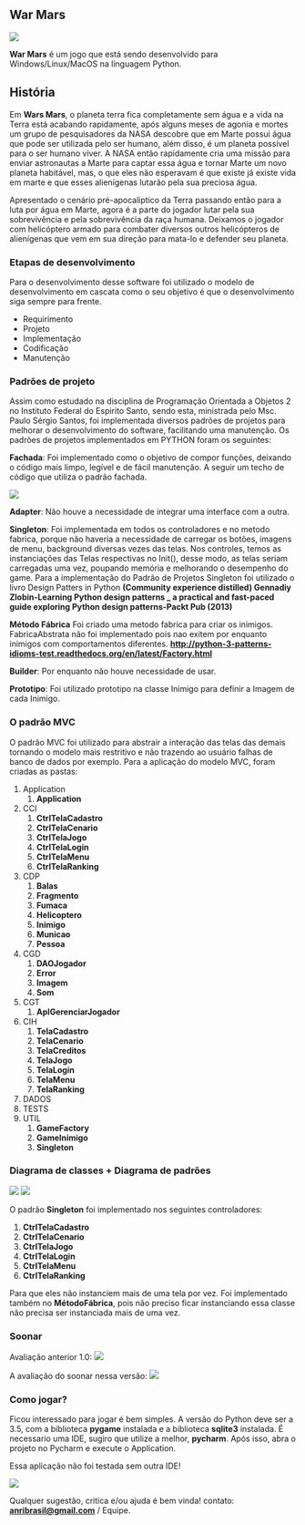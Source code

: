 ## War Mars ##



![](https://raw.githubusercontent.com/Corlobin/WarMars2.0/master/ifes/dados/imagens/War-in-Mars.png)

**War Mars** é um jogo que está sendo desenvolvido para Windows/Linux/MacOS na línguagem Python.

## História ##

Em **Wars Mars**, o planeta terra fica completamente sem água e a vida na Terra está acabando rapidamente, após alguns meses de agonia e mortes um grupo de pesquisadores da NASA descobre que em Marte possui água que pode ser utilizada pelo ser humano, além disso, é um planeta possível para o ser humano viver. A NASA então rapidamente cria uma missão para enviar astronautas a Marte para captar essa água e tornar Marte um novo planeta habitável, mas, o que eles não esperavam é que existe já existe vida em marte e que esses alienígenas lutarão pela sua preciosa água. 

Apresentado o cenário pré-apocaliptico da Terra passando então para a luta por água em Marte, agora é a parte do jogador lutar pela sua sobrevivência e pela sobrevivência da raça humana. Deixamos o jogador com helicóptero armado para combater diversos outros helicópteros de alienígenas que vem em sua direção para mata-lo e defender seu planeta.


### Etapas de desenvolvimento ###

Para o desenvolvimento desse software foi utilizado o modelo de desenvolvimento em cascata como o seu objetivo é que o desenvolvimento siga sempre para frente.

- Requirimento
- Projeto
- Implementação
- Codificação
- Manutenção

### Padrões de projeto ###

Assim como estudado na disciplina de Programação Orientada a Objetos 2 no Instituto Federal do Espirito Santo, sendo esta, ministrada pelo Msc. Paulo Sérgio Santos, foi implementada diversos padrões de projetos para melhorar o desenvolvimento do software, facilitando uma manutenção. 
Os padrões de projetos implementados em PYTHON foram os seguintes:

**Fachada**: Foi implementado como o objetivo de compor funções, deixando o código mais limpo, legível e de fácil manutenção. A seguir um techo de código que utiliza o padrão fachada.

![](https://raw.githubusercontent.com/Corlobin/WarMars2.0/master/fachada.png)

**Adapter**: Não houve a necessidade de integrar uma interface com a outra. 

**Singleton**: Foi implementada em todos os controladores e no metodo fabrica, porque não haveria a necessidade de carregar os botões, imagens de menu, background diversas vezes das telas. Nos controles, temos as instanciações das Telas respectivas no Init(), desse modo, as telas seriam carregadas uma vez, poupando memória e melhorando o desempenho do game. Para a implementação do Padrão de Projetos Singleton foi utilizado o livro Design Patters in Python **(Community experience distilled) Gennadiy Zlobin-Learning Python design patterns _ a practical and fast-paced guide exploring Python design patterns-Packt Pub (2013)**


**Método Fábrica** Foi criado uma metodo fabrica para criar os inimigos. FabricaAbstrata não foi implementado pois nao exitem por enquanto inimigos com comportamentos diferentes. **http://python-3-patterns-idioms-test.readthedocs.org/en/latest/Factory.html**

**Builder**: Por enquanto não houve necessidade de usar.

**Prototipo**: Foi utilizado prototipo na classe Inimigo para definir a Imagem de cada Inimigo. 


### O padrão MVC ###
O padrão MVC foi utilizado para abstrair a interação das telas das demais tornando o modelo mais restritivo e não trazendo ao usuário falhas de banco de dados por exemplo. Para a aplicação do modelo MVC, foram criadas as pastas:

1. Application
	1. **Application**
2. CCI
	1. **CtrlTelaCadastro**
	2. **CtrlTelaCenario**
	3. **CtrlTelaJogo**
	4. **CtrlTelaLogin**
	5. **CtrlTelaMenu**
	6. **CtrlTelaRanking**
3. CDP
	1. **Balas**
	2. **Fragmento**
	3. **Fumaca**
	4. **Helicoptero**
	5. **Inimigo**
	6. **Municao**
	7. **Pessoa**
4. CGD
	1. **DAOJogador**
	2. **Error**
	3. **Imagem**
	4. **Som**
5. CGT
	1. **AplGerenciarJogador**
6. CIH
	1. **TelaCadastro**
	2. **TelaCenario**
	3. **TelaCreditos**
	4. **TelaJogo**
	5. **TelaLogin**
	6. **TelaMenu**
	7. **TelaRanking**
7. DADOS
8. TESTS
9. UTIL
	1. **GameFactory**
	2. **GameInimigo**
	3. **Singleton**

### Diagrama de classes + Diagrama de padrões ###


![](https://raw.githubusercontent.com/Corlobin/WarMars2.0/master/diagrama%20padr%C3%B5es.png)
![](https://raw.githubusercontent.com/Corlobin/WarMars2.0/master/diagrama%20pastas.png)


O padrão **Singleton** foi implementado nos seguintes controladores:

1. **CtrlTelaCadastro**
2. **CtrlTelaCenario**
3. **CtrlTelaJogo**
4. **CtrlTelaLogin**
5. **CtrlTelaMenu**
6. **CtrlTelaRanking**

Para que eles não instanciem mais de uma tela por vez. Foi implementado também no **MétodoFábrica**, pois não preciso ficar instanciando essa classe não precisa ser instanciada mais de uma vez.



### Soonar ##

Avaliação anterior 1.0:
![](https://github.com/Corlobin/WarMars2.0/blob/master/soonar.png?raw=true)

A avaliação do soonar nessa versão:
![](https://github.com/Corlobin/WarMars2.0/blob/master/soonar2.png?raw=true)


### Como jogar? ###
Ficou interessado para jogar é bem simples. A versão do Python deve ser a 3.5, com a biblioteca **pygame** instalada e a biblioteca **sqlite3** instalada. É necessario uma IDE, sugiro que utilize a melhor, **pycharm**. Após isso, abra o projeto no Pycharm e execute o Application.

Essa aplicação não foi testada sem outra IDE!

![](https://github.com/Corlobin/WarMars2.0/blob/master/tutorial.png?raw=true)


Qualquer sugestão, critica e/ou ajuda é bem vinda! contato: **anribrasil@gmail.com** / Equipe.